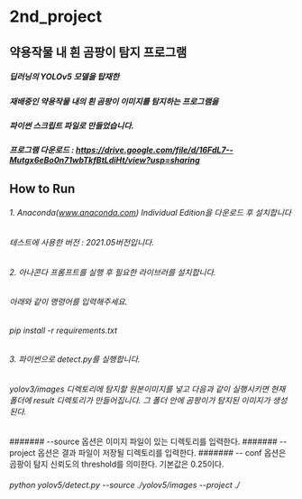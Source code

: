 # 2nd_project
## 약용작물 내 흰 곰팡이 탐지 프로그램 

##### 딥러닝의 YOLOv5 모델을 탑재한
##### 재배중인 약용작물 내의 흰 곰팡이 이미지를 탐지하는 프로그램을 
##### 파이썬 스크립트 파일로 만들었습니다. 

##### 프로그램 다운로드 : https://drive.google.com/file/d/16FdL7--Mutgx6eBo0n71wbTkfBtLdiHt/view?usp=sharing

## How to Run

###### 1. Anaconda(www.anaconda.com) Individual Edition을 다운로드 후 설치합니다
###### 테스트에 사용한 버전 : 2021.05버전입니다.

###### 2. 아나콘다 프롬프트를 실행 후 필요한 라이브러를 설치합니다.
###### 아래와 같이 명령어를 입력해주세요.
###### pip install -r requirements.txt

###### 3. 파이썬으로 detect.py를 실행합니다. 
###### yolov3/images 디렉토리에 탐지할 원본이미지를 넣고 다음과 같이 실행시키면 현재 폴더에 result 디렉토리가 만들어집니다. 그 폴더 안에 곰팡이가 탐지된 이미지가 생성된다.

####### --source 옵션은 이미지 파일이 있는 디렉토리를 입력한다.
####### --project 옵션은 결과 파일이 저장될 디렉토리를 입력한다.
####### -- conf 옵션은 곰팡이 탐지 신뢰도의 threshold를 의미한다. 기본값은 0.25이다.

###### python yolov5/detect.py --source ./yolov5/images --project ./

